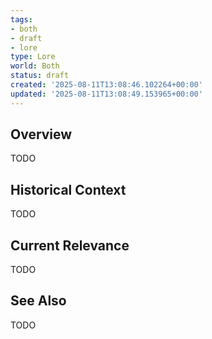 ```yaml
---
tags:
- both
- draft
- lore
type: Lore
world: Both
status: draft
created: '2025-08-11T13:08:46.102264+00:00'
updated: '2025-08-11T13:08:49.153965+00:00'
---
```



## Overview

TODO
## Historical Context

TODO
## Current Relevance

TODO
## See Also

TODO
